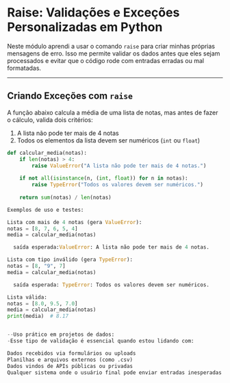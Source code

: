 # Raise: Validações e Exceções Personalizadas em Python

Neste módulo aprendi a usar o comando `raise` para criar minhas próprias mensagens de erro. Isso me permite validar os dados antes que eles sejam processados e evitar que o código rode com entradas erradas ou mal formatadas.

---

## Criando Exceções com `raise`

A função abaixo calcula a média de uma lista de notas, mas antes de fazer o cálculo, valida dois critérios:

1. A lista não pode ter mais de 4 notas  
2. Todos os elementos da lista devem ser numéricos (`int` ou `float`)

```python
def calcular_media(notas):
    if len(notas) > 4:
        raise ValueError("A lista não pode ter mais de 4 notas.")
    
    if not all(isinstance(n, (int, float)) for n in notas):
        raise TypeError("Todos os valores devem ser numéricos.")
    
    return sum(notas) / len(notas)

Exemplos de uso e testes:

Lista com mais de 4 notas (gera ValueError):
notas = [8, 7, 6, 5, 4]
media = calcular_media(notas)

  saída esperada:ValueError: A lista não pode ter mais de 4 notas.

Lista com tipo inválido (gera TypeError):
notas = [8, "9", 7]
media = calcular_media(notas)

  saída esperada: TypeError: Todos os valores devem ser numéricos.

Lista válida:
notas = [8.0, 9.5, 7.0]
media = calcular_media(notas)
print(media)  # 8.17


--Uso prático em projetos de dados:
-Esse tipo de validação é essencial quando estou lidando com:

Dados recebidos via formulários ou uploads
Planilhas e arquivos externos (como .csv)
Dados vindos de APIs públicas ou privadas
Qualquer sistema onde o usuário final pode enviar entradas inesperadas
